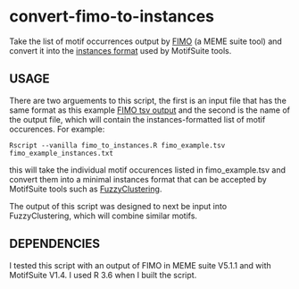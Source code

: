 # convert-fimo-to-instances
Take the list of motif occurrences output by [FIMO](http://meme-suite.org/tools/fimo) (a MEME suite tool) and convert it into the [instances format](http://bioinformatics.intec.ugent.be/MotifSuite/instancesformat.php) used by MotifSuite tools.

## USAGE

There are two arguements to this script, the first is an input file that has the same format as this example [FIMO tsv output](http://meme-suite.org/doc/examples/fimo_example_output_files/fimo.tsv) and the second is the name of the output file, which will contain the instances-formatted list of motif occurences. For example:

`Rscript --vanilla fimo_to_instances.R fimo_example.tsv fimo_example_instances.txt`

this will take the individual motif occurences listed in fimo_example.tsv and convert them into a minimal instances format that can be accepted by MotifSuite tools such as [FuzzyClustering](http://bioinformatics.intec.ugent.be/MotifSuite/fuzzyclustering.php).
 
The output of this script was designed to next be input into FuzzyClustering, which will combine similar motifs.

## DEPENDENCIES

I tested this script with an output of FIMO in MEME suite V5.1.1 and with MotifSuite V1.4. I used R 3.6 when I built the script.
